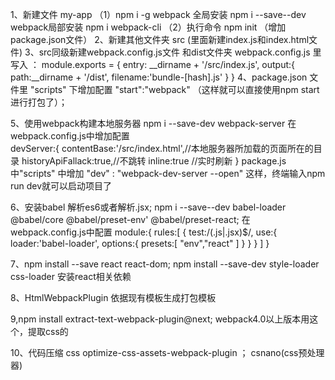 1、新建文件 my-app 
	（1）npm i -g webpack 全局安装    npm i --save--dev webpack局部安装  npm i webpack-cli
	（2）执行命令  npm init （增加 package.json文件）
2、新建其他文件夹 src  (里面新建index.js和index.html文件)
3、src同级新建webpack.config.js文件 和dist文件夹
	webpack.config.js 里写入 ： module.exports = {
        entry: __dirname + '/src/index.js',
        output:{
            path:__dirname + '/dist',
            filename:'bundle-[hash].js'
        }
    }
4、package.json 文件里 "scripts" 下增加配置  "start":"webpack" （这样就可以直接使用npm start进行打包了）；

5、使用webpack构建本地服务器
    npm i --save-dev webpack-server
    在webpack.config.js中增加配置  
    devServer:{
        contentBase:'/src/index.html',//本地服务器所加载的页面所在的目录
        historyApiFallack:true,//不跳转
        inline:true //实时刷新
    }
package.js 中"scripts" 中增加 "dev" : "webpack-dev-server --open"    这样，终端输入npm run dev就可以启动项目了

6、安装babel  解析es6或者解析.jsx;
    npm i --save--dev babel-loader @babel/core @babel/preset-env' @babel/preset-react;
    在webpack.config.js中配置
    module:{
        rules:[
            {
                test:/(.js|.jsx)$/,
                use:{
                    loader:'babel-loader',
                    options:{
                        presets:[
                            "env","react"
                        ]
                    }
                }
            }
        ]
    }

7、npm install --save react react-dom; npm install --save-dev style-loader css-loader 安装react相关依赖


8、HtmlWebpackPlugin 依据现有模板生成打包模板



9,npm install extract-text-webpack-plugin@next; webpack4.0以上版本用这个，提取css的



10、代码压缩
    css    optimize-css-assets-webpack-plugin ； csnano(css预处理器)